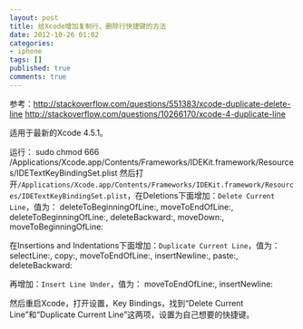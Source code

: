 ```yaml
---
layout: post
title: 给Xcode增加复制行、删除行快捷键的方法
date: 2012-10-26 01:02
categories:
- iphone
tags: []
published: true
comments: true
---
```

参考：<http://stackoverflow.com/questions/551383/xcode-duplicate-delete-line>
<http://stackoverflow.com/questions/10266170/xcode-4-duplicate-line>

适用于最新的Xcode 4.5.1。

运行：
    sudo chmod 666 /Applications/Xcode.app/Contents/Frameworks/IDEKit.framework/Resources/IDETextKeyBindingSet.plist
然后打开`/Applications/Xcode.app/Contents/Frameworks/IDEKit.framework/Resources/IDETextKeyBindingSet.plist`，在Deletions下面增加：`Delete Current Line`，值为：
    deleteToBeginningOfLine:, moveToEndOfLine:, deleteToBeginningOfLine:, deleteBackward:, moveDown:, moveToBeginningOfLine:

在Insertions and Indentations下面增加：`Duplicate Current Line`，值为：
    selectLine:, copy:, moveToEndOfLine:, insertNewline:, paste:, deleteBackward:

再增加：`Insert Line Under`，值为：
    moveToEndOfLine:, insertNewline:

然后重启Xcode，打开设置，Key Bindings，找到“Delete Current Line”和“Duplicate Current Line”这两项，设置为自己想要的快捷键。
